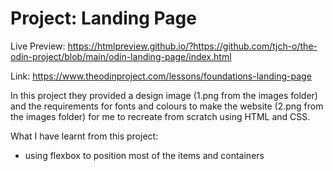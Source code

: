 # Project: Landing Page 

Live Preview: https://htmlpreview.github.io/?https://github.com/tjch-o/the-odin-project/blob/main/odin-landing-page/index.html

Link: https://www.theodinproject.com/lessons/foundations-landing-page

In this project they provided a design image (1.png from the images folder) and the requirements for fonts and colours to make the website (2.png from the images folder) for me to recreate from scratch using HTML and CSS. 

What I have learnt from this project:
- using flexbox to position most of the items and containers
